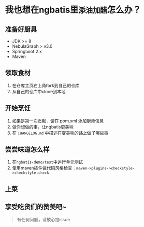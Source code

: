 # 我也想在ngbatis里`添油加醋`怎么办？

## 准备好厨具
- JDK >= 8
- NebulaGraph > v3.0
- Springboot 2.x
- Maven

## 领取食材
1. 在仓库主页右上角fork到自己的仓库
2. 从自己的仓库中clone到本地

## 开始烹饪
1. 如果是第一次贡献，请在 pom.xml 添加厨师信息
2. 做你想做的事，让ngbatis更美味
3. 在 `CHANGELOG.md` 中描述在变美味的路上做了哪些事

## 尝尝味道怎么样
1. 在`ngbatis-demo/test`中运行单元测试
2. 使用maven插件做代码风格检查：`maven->plugins->checkstyle->checkstyle:check`

## 上菜

## 享受吃货们的赞美吧~

> 有任何问题，请放心提issue